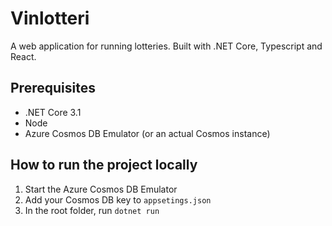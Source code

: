 # Vinlotteri
A web application for running lotteries.
Built with .NET Core, Typescript and React.

## Prerequisites
- .NET Core 3.1
- Node
- Azure Cosmos DB Emulator (or an actual Cosmos instance)

## How to run the project locally
1. Start the Azure Cosmos DB Emulator
2. Add your Cosmos DB key to `appsetings.json`
3. In the root folder, run `dotnet run`